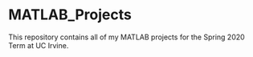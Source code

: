 # MATLAB_Projects
This repository contains all of my MATLAB projects for the Spring 2020 Term at UC Irvine.
